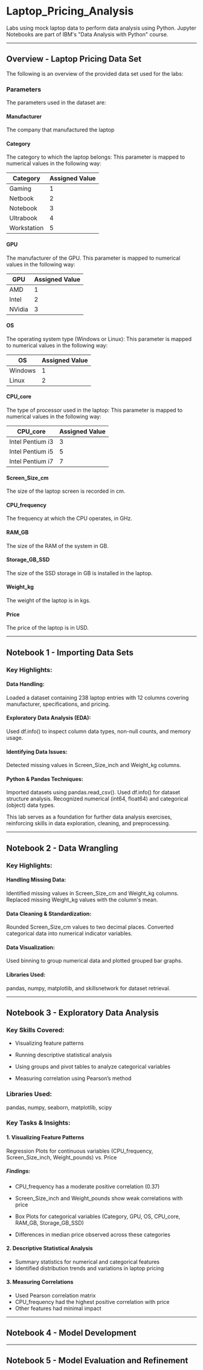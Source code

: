 # Laptop_Pricing_Analysis
Labs using mock laptop data to perform data analysis using Python. Jupyter Notebooks are part of IBM's "Data Analysis with Python" course.

----------------------------------------------------------------------------------------------------------------------------------------------------
## Overview - Laptop Pricing Data Set
The following is an overview of the provided data set used for the labs:

### Parameters
The parameters used in the dataset are:

#### Manufacturer
The company that manufactured the laptop

#### Category
The category to which the laptop belongs: This parameter is mapped to numerical values in the following way:

|  Category    |  Assigned Value  |
|--------------|------------------|
|  Gaming	     |  1               |
|  Netbook     |  2               |
|  Notebook	   |  3               |
|  Ultrabook   |  4               |
|  Workstation |  5               |

#### GPU
The manufacturer of the GPU. This parameter is mapped to numerical values in the following way:

|  GPU         |  Assigned Value  |
|--------------|------------------|
|  AMD	       |  1               |
|  Intel       |  2               |
|  NVidia	     |  3               |

#### OS
The operating system type (Windows or Linux): This parameter is mapped to numerical values in the following way:

|  OS          |  Assigned Value  |
|--------------|------------------|
|  Windows	   |  1               |
|  Linux       |  2               |

#### CPU_core
The type of processor used in the laptop: This parameter is mapped to numerical values in the following way:

|  CPU_core          |  Assigned Value  |
|--------------------|------------------|
|  Intel Pentium i3	 |  3               |
|  Intel Pentium i5  |  5               |
|  Intel Pentium i7	 |  7               |

#### Screen_Size_cm
The size of the laptop screen is recorded in cm.

#### CPU_frequency
The frequency at which the CPU operates, in GHz.

#### RAM_GB
The size of the RAM of the system in GB.

#### Storage_GB_SSD
The size of the SSD storage in GB is installed in the laptop.

#### Weight_kg
The weight of the laptop is in kgs.

#### Price
The price of the laptop is in USD.

----------------------------------------------------------------------------------------------------------------------------------------------------
## Notebook 1 - Importing Data Sets

### Key Highlights:

#### Data Handling:
Loaded a dataset containing 238 laptop entries with 12 columns covering manufacturer, specifications, and pricing.

#### Exploratory Data Analysis (EDA): 
Used df.info() to inspect column data types, non-null counts, and memory usage.

#### Identifying Data Issues: 
Detected missing values in Screen_Size_inch and Weight_kg columns.

#### Python & Pandas Techniques:
Imported datasets using pandas.read_csv().
Used df.info() for dataset structure analysis.
Recognized numerical (int64, float64) and categorical (object) data types.

This lab serves as a foundation for further data analysis exercises, reinforcing skills in data exploration, cleaning, and preprocessing.

----------------------------------------------------------------------------------------------------------------------------------------------------
## Notebook 2 - Data Wrangling

### Key Highlights:

#### Handling Missing Data:
Identified missing values in Screen_Size_cm and Weight_kg columns.
Replaced missing Weight_kg values with the column's mean.

#### Data Cleaning & Standardization:
Rounded Screen_Size_cm values to two decimal places.
Converted categorical data into numerical indicator variables.

#### Data Visualization:
Used binning to group numerical data and plotted grouped bar graphs.

#### Libraries Used:
pandas, numpy, matplotlib, and skillsnetwork for dataset retrieval.

----------------------------------------------------------------------------------------------------------------------------------------------------
## Notebook 3 - Exploratory Data Analysis

### Key Skills Covered:

- Visualizing feature patterns

- Running descriptive statistical analysis

- Using groups and pivot tables to analyze categorical variables

- Measuring correlation using Pearson’s method

### Libraries Used:

pandas, numpy, seaborn, matplotlib, scipy

### Key Tasks & Insights:
#### 1. Visualizing Feature Patterns
Regression Plots for continuous variables (CPU_frequency, Screen_Size_inch, Weight_pounds) vs. Price

##### Findings:

- CPU_frequency has a moderate positive correlation (0.37)

- Screen_Size_inch and Weight_pounds show weak correlations with price

- Box Plots for categorical variables (Category, GPU, OS, CPU_core, RAM_GB, Storage_GB_SSD)

- Differences in median price observed across these categories

#### 2. Descriptive Statistical Analysis
- Summary statistics for numerical and categorical features
- Identified distribution trends and variations in laptop pricing

#### 3. Measuring Correlations
- Used Pearson correlation matrix
- CPU_frequency had the highest positive correlation with price
- Other features had minimal impact

----------------------------------------------------------------------------------------------------------------------------------------------------
## Notebook 4 - Model Development

----------------------------------------------------------------------------------------------------------------------------------------------------
## Notebook 5 - Model Evaluation and Refinement

